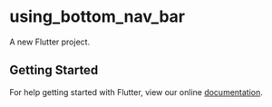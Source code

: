 # using_bottom_nav_bar

A new Flutter project.

## Getting Started

For help getting started with Flutter, view our online
[documentation](http://flutter.io/).
